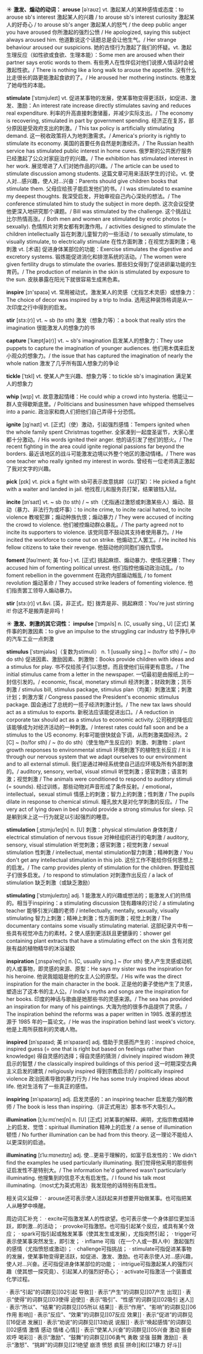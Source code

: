 ☀ <span class="category">**激发、煽动的动词：**</span>
<span class="vocabulary">**arouse**</span> [əˈraʊz]
<span class="definition">vt. 激起某人的某种感情或态度：</span>to arouse sb's interest 激起某人的兴趣 / to arouse sb's interest curiosity 激起某人的好奇心 / to arouse sb's anger 激起某人的怒气 / the deep public anger you have aroused 你所激起的强烈公愤 / He apologized, saying this subject always aroused him. 他道歉说这个话题总是会让他生气。/ Her strange behaviour aroused our suspicions. 她的古怪行为激起了我们的怀疑。<span class="definition">vt. 激起生理反应（如性欲或食欲、生理本能）：</span>Some men are aroused when their partner says erotic words to them. 有些男人在性伴侣对他们说撩人情话时会被激起性欲。/ There is nothing like a long walk to arouse the appetite. 没有什么比走很长的路更能激起食欲的了。/ He aroused her mothering instincts. 他激发了她母性的本能。
           
<span class="vocabulary">**stimulate**</span> [ˈstɪmjuleɪt]
<span class="definition">vt. 促进某事物的发展，使某事物变得更活跃，如促进、激发、激励：</span>An interest rate increase directly stimulates saving and reduces real expenditure. 利率的升高直接刺激储蓄，并减少实际支出。/ The economy is recovering, stimulated in part by government spending. 经济正在复苏，部分原因是受政府支出的刺激。/ This tax policy is artificially stimulating demand. 这一税收政策将人为地刺激需求。/ America's priority is rightly to stimulate its economy. 美国的首要任务自然是刺激经济。/ The Russian health service has stimulated public interest in home cures. 俄罗斯的公共医疗服务已经激起了公众对家庭治疗的兴趣。/ The exhibition has stimulated interest in her work. 展览增进了人们对她作品的兴趣。/ The article can be used to stimulate discussion among students. 这篇文章可用来活跃学生的讨论。<span class="definition">vt. 使人对…感兴趣，使人对…兴奋：</span>Parents should give children books that stimulate them. 父母应给孩子能启发他们的书。/ I was stimulated to examine my deepest thoughts. 我深受启发，开始审视自己内心深处的想法。/ The conference stimulated him to study the subject in more depth. 这次会议促使他更深入地研究那个课题。/ Bill was stimulated by the challenge. 这个挑战让比尔热情高涨。/ Both men and women are stimulated by erotic photos (= sexually). 色情照片对男女都有刺激作用。/ activities designed to stimulate the children intellectually 旨在刺激儿童智力的一些活动 / to sexually stimulate, to visually stimulate, to electrically stimulate 在性方面刺激；在视觉方面刺激；电刺激 <span class="definition">vt. [术语] 促进身体某部位的功能：</span>Exercise stimulates the digestive and excretory systems. 锻炼能促进消化和排泄系统的活动。/ The women were given fertility drugs to stimulate the ovaries. 那些妇女得到了促进卵巢功能的生育药。/ The production of melanin in the skin is stimulated by exposure to the sun. 皮肤暴露在阳光下就很容易生成黑色素。

<span class="vocabulary">**inspire**</span> [ɪn'spaɪə] 
<span class="definition">vt. 常用被动式，激发某人的灵感（尤指艺术灵感）或想象力：</span>The choice of decor was inspired by a trip to India. 选用这种装饰格调是从一次印度之行中得到的启发。
                    
<span class="vocabulary">**stir**</span> [stɜ:(r)]
<span class="definition">vt. ~ sb (to sth) 激发（想象力等）：</span>a book that really stirs the imagination 很能激发人的想象力的书

<span class="vocabulary">**capture**</span> [ˈkæptʃə(r)]
<span class="definition">vt. ~ sb's imagination 启发某人的想象力：</span>They use puppets to capture the imagination of younger audiences. 他们用木偶来启发小观众的想象力。/ the issue that has captured the imagination of nearly the whole nation 激发了几乎所有国人想象力的争论          
           
<span class="vocabulary">**tickle**</span> [ˈtɪkl]
<span class="definition">vt. 使某人产生兴趣、想象力等：</span>to tickle sb's imagination 满足某人的想象力

<span class="vocabulary">**whip**</span> [wɪp]
<span class="definition">vt. 故意激起情绪：</span>He could whip a crowd into hysteria. 他能让一群人变得歇斯底里。/ Politicians and businessmen have whipped themselves into a panic. 政治家和商人们把他们自己弄得十分恐慌。
                     
<span class="vocabulary">**ignite**</span> [ɪgˈnaɪt]
<span class="definition">vt. [正式]（使）激动，引起强烈感情：</span>Tempers ignited when the whole family spent Christmas together. 全家凑到一起度圣诞节，大家心里都十分激动。/ His words ignited their anger. 他的话引发了他们的怒火。/ The recent fighting in the area could ignite regional passions far beyond the borders. 最近该地区的战斗可能激发边境以外整个地区的激动情绪。/ There was one teacher who really ignited my interest in words. 曾经有一位老师真正激起了我对文字的兴趣。

<span class="vocabulary">**pick**</span> [pɪk] 
<span class="definition">vt. pick a fight with sb可表示故意挑衅（以打架）：</span>He picked a fight with a waiter and landed in jail. 他找茬儿和服务员打架，结果锒铛入狱。

<span class="vocabulary">**incite**</span> [ɪnˈsaɪt]
<span class="definition">vt. ~ sb (to sth) / ~ sth（尤指通过激怒或刺激某些人）煽动、鼓动（暴力、非法行为或坏事）：</span>to incite crime, to incite racial hatred, to incite violence 教唆犯罪；煽动种族仇恨；煽动暴力 / They were accused of inciting the crowd to violence. 他们被控煽动群众暴乱。/ The party agreed not to incite its supporters to violence. 该党同意不鼓动其支持者使用暴力。/ He incited the workforce to come out on strike. 他煽动工人罢工。/ He incited his fellow citizens to take their revenge. 他鼓动他的同胞们报仇雪恨。

<span class="vocabulary">**foment**</span> [fəʊˈment; 美 foʊ-]
<span class="definition">vt. [正式] 挑起麻烦、煽动暴力、使情况更糟：</span>They accused him of fomenting political unrest. 他们指控他煽动政治动乱。/ to foment rebellion in the government 在政府内部煽动叛乱 / to foment revolution 煽动革命 / They accused strike leaders of fomenting violence. 他们指责罢工领导人煽动暴力。
           
<span class="vocabulary">**stir**</span> [stɜ:(r)]
<span class="definition">vt.&vi. [英，非正式，贬] 拨弄是非、挑起麻烦：</span>You're just stirring it! 你这不是搬弄是非吗！

☀ <span class="category">**激发、刺激的其它词性：**</span>
<span class="vocabulary">**impulse**</span> [ˈɪmpʌls]
<span class="definition">n. [C, usually sing., U] [正式] 某件事的刺激因素：</span>to give an impulse to the struggling car industry 给予挣扎中的汽车工业一点刺激

<span class="vocabulary">**stimulus**</span> [ˈstɪmjələs]（复数为stimuli）
<span class="definition">n. 1 [usually sing.] ~ (to/for sth) / ~ (to do sth) 促进因素、激励因素、刺激物：</span>Books provide children with ideas and a stimulus for play. 书不仅给孩子们以思想，而且使他们玩得更有意思。/ The initial stimulus came from a letter in the newspaper. 一切最初是由报纸上的一封信引发的。/ economic, fiscal, monetary stimuli 经济刺激；财政刺激；货币刺激 / stimulus bill, stimulus package, stimulus plan（均美）刺激法案；刺激计划；刺激方案 / Congress passed the President's economic stimulus package. 国会通过了总统的一揽子经济刺激计划。/ The new tax laws should act as a stimulus to exports. 新税法应该能促进出口。/ A reduction in corporate tax should act as a stimulus to economic activity. 公司税的降低应该能够成为对经济活动的一种刺激。/ Interest rates could fall soon and be a stimulus to the US economy. 利率可能很快就会下调，从而刺激美国经济。<span class="definition">2 [C] ~ (to/for sth) / ~ (to do sth)（使生物产生反应的）刺激、刺激物：</span>plant growth responses to environmental stimuli 环境刺激下的植物生长反应 / It is through our nervous system that we adapt ourselves to our environment and to all external stimuli. 我们是通过神经系统使自己适应环境及所有外部刺激的。/ auditory, sensory, verbal, visual stimuli 听觉刺激；感官刺激；语言刺激；视觉刺激 / The animals were conditioned to respond to auditory stimuli (= sounds). 经过训练，那些动物对声音形成了条件反射。/ emotional，intellectual，sexual stimuli 情感上的刺激；智力上的刺激；性刺激 / The pupils dilate in response to chemical stimuli. 瞳孔放大是对化学刺激的反应。/ The very act of lying down in bed should provide a strong stimulus for sleep. 只是躺到床上这一行为就足以引起强烈的睡意。

<span class="vocabulary">**stimulation**</span> [ˌstɪmjuˈleɪʃn]
<span class="definition">n. [U] 刺激：</span>physical stimulation 身体刺激 / electrical stimulation of nervous tissue 对神经组织进行的电刺激 / auditory, sensory, visual stimulation 听觉刺激；感官刺激；视觉刺激 / sexual stimulation 性刺激 / intellectual, mental stimulation智力刺激；精神刺激 / You don't get any intellectual stimulation in this job. 这份工作不能给你任何思想上的启发。/ The camp provides plenty of stimulation for the children. 野营给孩子们很多启发。/ to respond to stimulation 对刺激作出反应 / a lack of stimulation 缺乏刺激（或缺乏激励）

<span class="vocabulary">**stimulating**</span> [ˈstɪmjuleɪtɪŋ]
<span class="definition">adj. 1 能激发人的兴趣或想法的；能激发人们的热情的。相当于inspiring：</span>a stimulating discussion 饶有趣味的讨论 / a stimulating teacher 能够引发兴趣的老师 / intellectually, mentally, sexually, visually stimulating 智力上刺激；精神上刺激；性方面刺激；视觉上刺激 / The documentary contains some visually stimulating material. 这部纪录片中有一些具有视觉冲击力的素材。<span class="definition">2 使人感到更活跃且更健康的：</span>shower gel containing plant extracts that have a stimulating effect on the skin 含有对皮肤有益的植物精华的沐浴凝胶
               
<span class="vocabulary">**inspiration**</span> [ˌɪnspəˈreɪʃn]
<span class="definition">n. [C, usually sing.] ~ (for sth) 使人产生灵感或动机的人或事物，即灵感的来源、原型：</span>He says my sister was the inspiration for his heroine. 他说我姐姐是他的女主人公的原型。/ His wife was the direct inspiration for the main character in the book. 正是他的妻子使他产生了灵感，塑造出了这本书的主人公。/ India's myths and songs are the inspiration for her books. 印度的神话与歌曲是她那些书的灵感来源。/ The sea has provided an inspiration for many of his paintings. 大海为他的很多作品提供了灵感。/ The inspiration behind the reforms was a paper written in 1985. 改革的想法源于 1985 年的一篇论文。/ He was the inspiration behind last week's victory. 他是上周所获胜利的灵魂人物。       
           
<span class="vocabulary">**inspired**</span> [ɪnˈspaɪəd; 美 ɪnˈspaɪərd]
<span class="definition">adj. 借助于灵感而产生的：</span>inspired choice, inspired guess (= one that is right but based on feelings rather than knowledge) 得自灵感的选择；得自灵感的猜测 / divinely inspired wisdom 神灵启示的智慧 / the classically inspired buildings of this period 这一时期深受古典主义启发的建筑 / religiously inspired 得到宗教启示的 / politically inspired violence 政治因素导致的暴力行为 / He has some truly inspired ideas about life. 他对生活有了一些真正的感悟。
           
<span class="vocabulary">**inspiring**</span> [ɪnˈspaɪərɪŋ]
<span class="definition">adj. 启发灵感的：</span>an inspiring teacher 启发能力强的教师 / The book is less than inspiring.（非正式用法）那本书不大吸引人。

<span class="vocabulary">**illumination**</span> [ɪˌlu:mɪˈneɪʃn]
<span class="definition">n. [U] [正式] 对某事的解释、阐明，尤指宗教或精神上的启发、觉悟：</span>spiritual illumination 精神上的启发 / a sense of illumination 顿悟 / No further illumination can be had from this theory. 这一理论不能给人以更深刻的启迪。

<span class="vocabulary">**illuminating**</span> [ɪˈlu:mɪneɪtɪŋ]
<span class="definition">adj. 使…更易于理解的，如富于启发性的：</span>We didn't find the examples he used particularly illuminating. 我们觉得他采用的那些例证启发性不是特别大。/ The information he'd gathered wasn't particularly illuminating. 他搜集到的信息不太有启发性。/ I found his talk most illuminating.（most尤为英式用法）我发现他的话特别有启发性。

相关词义延伸：
· arouse还可表示使人活跃起来并想要开始做某事。也可指把某人从睡梦中唤醒。

周边词汇补充：
· excite可指激发某人的性欲望。也可表示使一个身体部位更加活跃，即刺激…的活动；
· provoke可指激怒。也可指引起某个反应，或具有某个效应；
· spark可指引起或触发某事（使其发生或发展），尤指突然引起；
· trigger可表示使某事突然发生，即引发；
· inflame 可指（在一个人或一群人中）激起强烈的感情（尤指愤怒或激动）；
· challenge可指挑战；
· stimulate可指促进某事物的发展，使某事物变得更活跃，如促进、激发、激励。也可表示使人对…感兴趣，使人对…兴奋。还可指促进身体某部位的功能；
· intrigue可指激起某人的强烈兴趣（使其想一探究竟）、引起某人的强烈好奇心；
· activate可指激活一个装置或化学过程。

· 表示“引起”的词群见[[02引起 导致]]
· 表示“产生”的词群见[[07产生 出现]]
· 表示“使得”的词群见[[03使得 迫使]]
· 表示“吸引”、“性感”的词群见[[02吸引 迷人]]
· 表示“所以”、“结果”的词群见[[05所以 结果]]
· 表示“作用”、“影响”的词群见[[06作用 影响]]
· 表示“反应”、“效果”的词群见[[07反应 效果]]
· 表示“促进”的词群见[[16促进 发展]]
· 表示“劝说”的词群见[[13劝说 说服]]
· 表示“唤起感情”的词群见[[02感情 激情 感动 情绪 心情]]
· 表示“使某人兴奋”的词群见[[05兴奋 激动 振奋 欢呼 喝彩]]
· 表示“激励”、“鼓舞”的词群见[[06勇气 勇敢 坚强 鼓舞 激励]]
· 表示“激怒”、“挑衅”的词群见[[21绝望 崩溃 愤怒 疯狂 拼命]]和[[21暴力 好斗]]